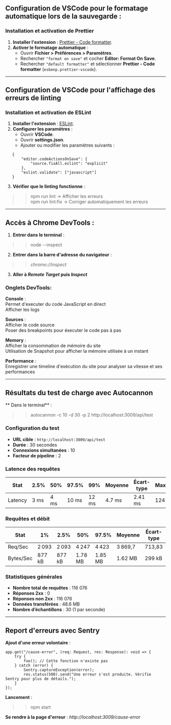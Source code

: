  ## Configuration de VSCode pour le formatage automatique lors de la sauvegarde :  

### Installation et activation de Prettier
1. **Installer l'extension** : [Prettier - Code formatter](https://marketplace.visualstudio.com/items?itemName=esbenp.prettier-vscode).
2. **Activer le formatage automatique** :
   - Ouvrir **Fichier > Préférences > Paramètres**.
   - Rechercher `"format on save"` et cocher **Editor: Format On Save**.
   - Rechercher `"default formatter"` et sélectionner **Prettier - Code formatter** (`esbenp.prettier-vscode`).

---

## Configuration de VSCode pour l'affichage des erreurs de linting

### Installation et activation de ESLint
1. **Installer l'extension** : [ESLint](https://marketplace.visualstudio.com/items?itemName=dbaeumer.vscode-eslint).
2. **Configurer les paramètres** :
   - Ouvrir **VSCode**.
   - Ouvrir **settings.json**.
   - Ajouter ou modifier les paramètres suivants :

```
   {
       "editor.codeActionsOnSave": {
           "source.fixAll.eslint": "explicit"
       },
       "eslint.validate": ["javascript"]
   }
```

3. **Vérifier que le linting fonctionne** :  
>> npm run lint -> Afficher les erreurs  
>> npm run lint:fix -> Corriger automatiquement les erreurs

--------------------------------------

 ## Accès à Chrome DevTools :

1. **Entrer dans le terminal** :
>> node --inspect

2. **Entrer dans la barre d'adresse du navigateur** :
>> _chrome://inspect_

3. **Aller à _Remote Target_ puis _Inspect_**

### Onglets DevTools:

**Console** :  
Permet d'executer du code JavaScript en direct  
Afficher les logs  

**Sources** :  
Afficher le code source  
Poser des breakpoints pour éxecuter le code pas à pas  

**Memory** :  
Afficher la consommation de mémoire du site  
Utilisation de Snapshot pour afficher la mémoire utilisée à un instant  

**Performance** :  
Enregistrer une timeline d'exécution du site pour analyser sa vitesse et ses performances  

--------------------------------------  

## Résultats du test de charge avec Autocannon

** Dans le terminal** :
>> autocannon -c 10 -d 30 -p 2 http://localhost:3009/api/test

### Configuration du test
- **URL cible** : `http://localhost:3009/api/test`
- **Durée** : 30 secondes
- **Connexions simultanées** : 10
- **Facteur de pipeline** : 2

### Latence des requêtes

| Stat    | 2.5% | 50% | 97.5% | 99%  | Moyenne | Écart-type | Maximum |
|---------|------|-----|-------|------|---------|-----------|---------|
| Latency | 3 ms | 4 ms | 10 ms | 12 ms | 4.7 ms | 2.41 ms  | 124 ms  |

### Requêtes et débit

| Stat        | 1%   | 2.5% | 50%  | 97.5% | Moyenne | Écart-type | Min   |
|------------|------|------|------|-------|---------|-----------|------|
| Req/Sec    | 2 093 | 2 093 | 4 247 | 4 423 | 3 869,7 | 713,83    | 2 092 |
| Bytes/Sec  | 877 kB | 877 kB | 1.78 MB | 1.85 MB | 1.62 MB | 299 kB | 877 kB |

### Statistiques générales
- **Nombre total de requêtes** : 116 076
- **Réponses 2xx** : 0
- **Réponses non 2xx** : 116 076
- **Données transférées** : 48.6 MB
- **Nombre d’échantillons** : 30 (1 par seconde)

--------------------------------------   

## Report d'erreurs avec Sentry

**Ajout d'une erreur volontaire** :
```
app.get("/cause-error", (req: Request, res: Response): void => {
    try {
        foo(); // Cette fonction n'existe pas
    } catch (error) {
        Sentry.captureException(error);
        res.status(500).send("Une erreur s'est produite. Vérifie Sentry pour plus de détails.");
    }
});
```

**Lancement** :
>> npm start

**Se rendre à la page d'erreur** :
_http://localhost:3009/cause-error_


